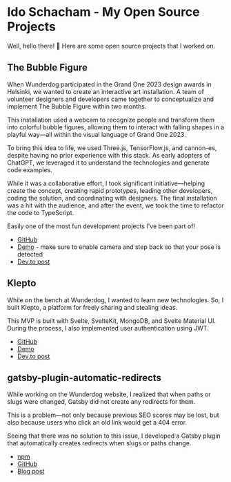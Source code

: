 # Ido Schacham - My Open Source Projects

Well, hello there! 👋 Here are some open source projects that I worked on.

## The Bubble Figure

When Wunderdog participated in the Grand One 2023 design awards in Helsinki, we wanted to create an interactive art installation. 
A team of volunteer designers and developers came together to conceptualize and implement The Bubble Figure within two months. 

This installation used a webcam to recognize people and transform them into colorful bubble figures, allowing them to interact 
with falling shapes in a playful way—all within the visual language of Grand One 2023.

To bring this idea to life, we used Three.js, TensorFlow.js, and cannon-es, despite having no prior experience with this stack. 
As early adopters of ChatGPT, we leveraged it to understand the technologies and generate code examples. 

While it was a collaborative effort, I took significant initiative—helping create the concept, creating rapid prototypes, 
leading other developers, coding the solution, and coordinating with designers. The final installation was a hit with the 
audience, and after the event, we took the time to refactor the code to TypeScript. 

Easily one of the most fun development projects I've been part of!

* [GitHub](https://github.com/wunderdogsw/go-23-app)
* [Demo](https://wunderdogsw.github.io/go-23-app/) - make sure to enable camera and step back so that your pose is detected
* [Dev.to post](https://dev.to/idosius/the-bubble-figure-integrating-tensorflowjs-with-threejs-and-cannon-es-to-create-interactive-art-b8e)

## Klepto

While on the bench at Wunderdog, I wanted to learn new technologies. So, I built Klepto, a platform for freely sharing and stealing ideas.

This MVP is built with Svelte, SvelteKit, MongoDB, and Svelte Material UI. During the process, I also implemented user authentication using JWT.

* [GitHub](https://github.com/wunderdogsw/klepto)
* [Demo](https://klepto.vercel.app/)
* [Dev.to post](https://dev.to/idosius/mongodb-atlas-hackathon-2022-on-dev-4a4i)

## gatsby-plugin-automatic-redirects

While working on the Wunderdog website, I realized that when paths or slugs were changed, Gatsby did not create any redirects for them.

This is a problem—not only because previous SEO scores may be lost, but also because users who click an old link would get a 404 error.

Seeing that there was no solution to this issue, I developed a Gatsby plugin that automatically creates redirects when slugs or paths change.

* [npm](https://www.npmjs.com/package/gatsby-plugin-automatic-redirects)
* [GitHub](https://github.com/wunderdogsw/gatsby-plugin-automatic-redirects)
* [Blog post](https://www.wunderdog.io/blog/how-to-manage-redirects-in-gatsby-automatically)
